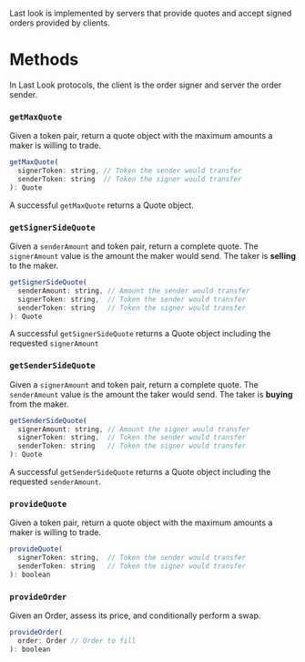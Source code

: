 Last look is implemented by servers that provide quotes and accept signed orders provided by clients.

# Methods

In Last Look protocols, the client is the order signer and server the order sender.

### `getMaxQuote`

Given a token pair, return a quote object with the maximum amounts a maker is willing to trade.

```javascript
getMaxQuote(
  signerToken: string, // Token the sender would transfer
  senderToken: string  // Token the signer would transfer
): Quote
```

A successful `getMaxQuote` returns a Quote object.

### `getSignerSideQuote`

Given a `senderAmount` and token pair, return a complete quote. The `signerAmount` value is the amount the maker would send. The taker is **selling** to the maker.

```javascript
getSignerSideQuote(
  senderAmount: string, // Amount the sender would transfer
  signerToken: string,  // Token the sender would transfer
  senderToken: string   // Token the signer would transfer
): Quote
```

A successful `getSignerSideQuote` returns a Quote object including the requested `signerAmount`

### `getSenderSideQuote`

Given a `signerAmount` and token pair, return a complete quote. The `senderAmount` value is the amount the taker would send. The taker is **buying** from the maker.

```javascript
getSenderSideQuote(
  signerAmount: string, // Amount the signer would transfer
  signerToken: string,  // Token the sender would transfer
  senderToken: string   // Token the signer would transfer
): Quote
```

A successful `getSenderSideQuote` returns a Quote object including the requested `senderAmount`.

### `provideQuote`

Given a token pair, return a quote object with the maximum amounts a maker is willing to trade.

```javascript
provideQuote(
  signerToken: string,  // Token the sender would transfer
  senderToken: string   // Token the signer would transfer
): boolean
```

### `provideOrder`

Given an Order, assess its price, and conditionally perform a swap.

```javascript
provideOrder(
  order: Order // Order to fill
): boolean
```

